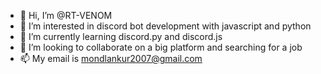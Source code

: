 - 👋 Hi, I’m @RT-VENOM
- 👀 I’m interested in discord bot development with javascript and python 
- 🌱 I’m currently learning discord.py and discord.js 
- 💞️ I’m looking to collaborate on a big platform and searching for a job
- 📫 My email is mondlankur2007@gmail.com

<!---
RT-VENOM/RT-VENOM is a ✨ special ✨ repository because its `README.md` (this file) appears on your GitHub profile.
You can click the Preview link to take a look at your changes.
--->
